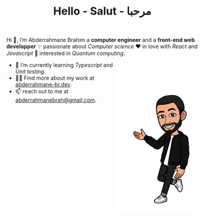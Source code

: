 <h1 align="center">Hello - Salut - مرحبا</h1>
<br />

Hi 👋, I’m Abderrahmane Brahim a **computer engineer** and a **front-end web developper** ✨ passionate about *Computer science* ❤️ in love with *React* and *Javascript* 👀 interested in *Quantum computing*.

<img src="./avatar-wall-right-cropped.png" align="right" />

- 🌱 I’m currently learning *Typescript* and *Unit testing*.
- 👨‍💻 Find more about my work at [abderrahmane-br.dev](abderrahmane-br.dev).
- 📫 reach out to me at abderrahmanebrah@gmail.com.

<!---
Abderrahmane-Br/Abderrahmane-Br is a ✨ special ✨ repository because its `README.md` (this file) appears on your GitHub profile.
You can click the Preview link to take a look at your changes.
---> 
 
